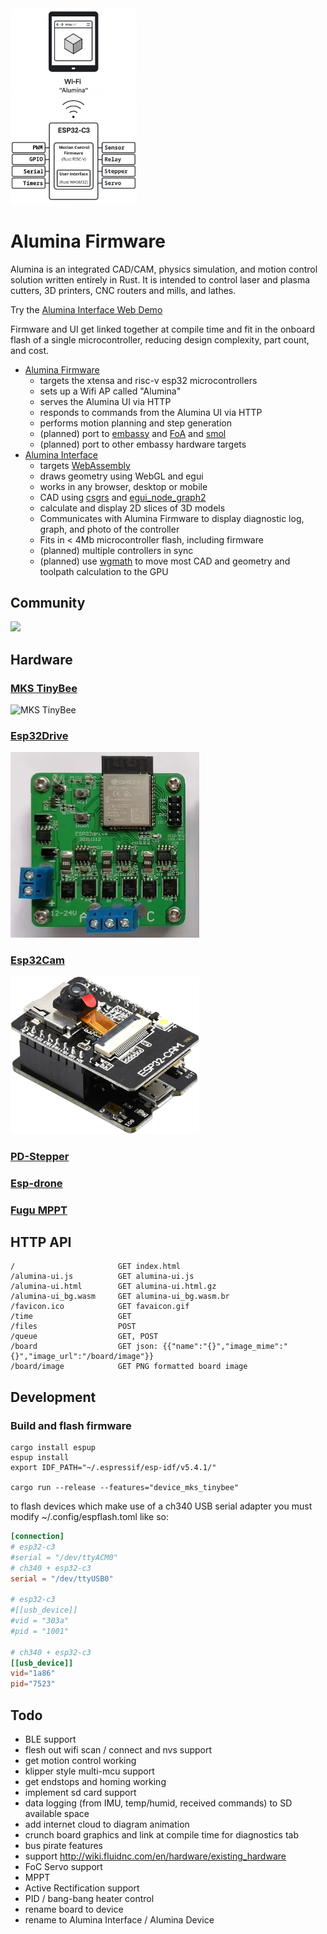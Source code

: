 <img src="docs/alumina-diagram.png" width="40%" alt="Diagram"/>

# Alumina Firmware

Alumina is an integrated CAD/CAM, physics simulation, and motion control solution written entirely in Rust.  It is intended to control laser and plasma cutters, 3D printers, CNC routers and mills, and lathes.

Try the [Alumina Interface Web Demo](https://timschmidt.github.io/alumina-interface/)

Firmware and UI get linked together at compile time and fit in the onboard flash of a single microcontroller, reducing design complexity, part count, and cost.
 - [Alumina Firmware](https://github.com/timschmidt/alumina-firmware)
   - targets the xtensa and risc-v esp32 microcontrollers
   - sets up a Wifi AP called "Alumina"
   - serves the Alumina UI via HTTP
   - responds to commands from the Alumina UI via HTTP
   - performs motion planning and step generation
   - (planned) port to [embassy](https://embassy.dev/) and [FoA](https://github.com/esp32-open-mac/FoA) and [smol](https://github.com/smol-rs/smol/blob/master/examples/simple-server.rs)
   - (planned) port to other embassy hardware targets
 - [Alumina Interface](https://github.com/timschmidt/alumina-interface)
   - targets [WebAssembly](https://en.wikipedia.org/wiki/WebAssembly)
   - draws geometry using WebGL and egui
   - works in any browser, desktop or mobile
   - CAD using [csgrs](https://github.com/timschmidt/csgrs) and [egui_node_graph2](https://github.com/trevyn/egui_node_graph2)
   - calculate and display 2D slices of 3D models
   - Communicates with Alumina Firmware to display diagnostic log, graph, and photo of the controller
   - Fits in < 4Mb microcontroller flash, including firmware
   - (planned) multiple controllers in sync
   - (planned) use [wgmath](https://wgmath.rs/) to move most CAD and geometry and toolpath calculation to the GPU

## Community
[![](https://dcbadge.limes.pink/api/server/https://discord.gg/cCHRjpkPhQ)](https://discord.gg/cCHRjpkPhQ)

## Hardware
### [MKS TinyBee](https://github.com/makerbase-mks/MKS-TinyBee/)
<img src="https://raw.githubusercontent.com/makerbase-mks/MKS-TinyBee/refs/heads/main/hardware/Image/MKS%20TinyBee%20V1.x%20Wiring.png" width="60%" alt="MKS TinyBee"/>

### [Esp32Drive](https://www.aliexpress.us/item/3256804594508948.html)
<img src="docs/device_images/esp32drive.png" width="60%" alt="Esp32Drive"/>

### [Esp32Cam](https://github.com/raphaelbs/esp32-cam-ai-thinker)
<img src="docs/device_images/esp32cam.jpg" width="60%" alt="Esp32Cam"/>

### [PD-Stepper](https://github.com/joshr120/PD-Stepper)
### [Esp-drone](https://github.com/espressif/esp-drone)
### [Fugu MPPT](https://www.instructables.com/DIY-1kW-MPPT-Solar-Charge-Controller/)

## HTTP API
```
/						GET index.html
/alumina-ui.js			GET alumina-ui.js
/alumina-ui.html		GET alumina-ui.html.gz
/alumina-ui_bg.wasm		GET alumina-ui_bg.wasm.br
/favicon.ico			GET favaicon.gif
/time					GET 
/files					POST 
/queue					GET, POST 
/board					GET json: {{"name":"{}","image_mime":"{}","image_url":"/board/image"}}
/board/image			GET PNG formatted board image
```

## Development
### Build and flash firmware
```shell
cargo install espup
espup install
export IDF_PATH="~/.espressif/esp-idf/v5.4.1/"

cargo run --release --features="device_mks_tinybee"
```

to flash devices which make use of a ch340 USB serial adapter you must modify ~/.config/espflash.toml like so:

```toml
[connection]
# esp32-c3
#serial = "/dev/ttyACM0"
# ch340 + esp32-c3
serial = "/dev/ttyUSB0"

# esp32-c3
#[[usb_device]]
#vid = "303a"
#pid = "1001"

# ch340 + esp32-c3
[[usb_device]] 
vid="1a86"
pid="7523"
```

## Todo
- BLE support
- flesh out wifi scan / connect and nvs support
- get motion control working
- klipper style multi-mcu support
- get endstops and homing working
- implement sd card support
- data logging (from IMU, temp/humid, received commands) to SD available space
- add internet cloud to diagram animation
- crunch board graphics and link at compile time for diagnostics tab
- bus pirate features
- support http://wiki.fluidnc.com/en/hardware/existing_hardware
- FoC Servo support
- MPPT
- Active Rectification support
- PID / bang-bang heater control
- rename board to device
- rename to Alumina Interface / Alumina Device
